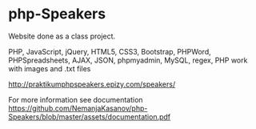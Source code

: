 # php-Speakers
Website done as a class project.

PHP, JavaScript, jQuery, HTML5, CSS3, Bootstrap, PHPWord, PHPSpreadsheets, AJAX, JSON, phpmyadmin, MySQL, regex, PHP work with images and .txt files

http://praktikumphpspeakers.epizy.com/speakers/

For more information see documentation
https://github.com/NemanjaKasanov/php-Speakers/blob/master/assets/documentation.pdf
